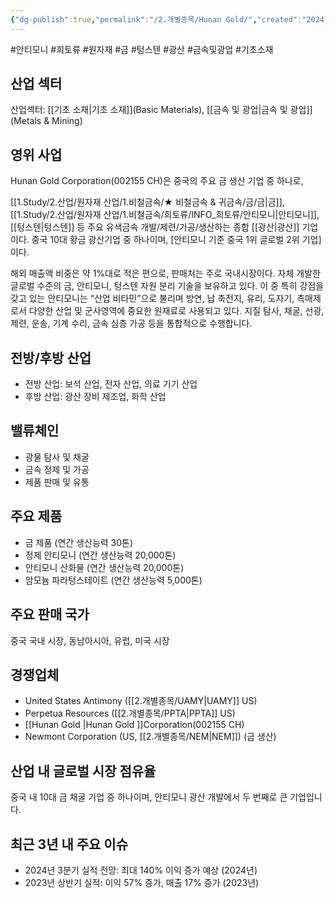 ```yaml
---
{"dg-publish":true,"permalink":"/2.개별종목/Hunan Gold/","created":"2024-11-19T16:24:36.292+09:00","updated":"2025-06-03T20:05:59.489+09:00"}
---
```


#안티모니 #희토류 #원자재 #금 #텅스텐 #광산 #금속및광업 #기초소재 


## 산업 섹터

산업섹터: [[기초 소재\|기초 소재]](Basic Materials), [[금속 및 광업\|금속 및 광업]](Metals & Mining)

## 영위 사업

Hunan Gold Corporation(002155 CH)은 중국의 주요 금 생산 기업 중 하나로, 

[[1.Study/2.산업/원자재 산업/1.비철금속/★ 비철금속 & 귀금속/금/금\|금]], [[1.Study/2.산업/원자재 산업/1.비철금속/희토류/INFO_희토류/안티모니\|안티모니]], [[텅스텐\|텅스텐]] 등 주요 유색금속 개발/제련/가공/생산하는 종합 [[광산\|광산]] 기업이다. 중국 10대 황금 광산기업 중 하나이며, [안티모니 기준 중국 1위 글로벌 2위 기업]이다. 

해외 매출액 비중은 약 1%대로 적은 편으로, 판매처는 주로 국내시장이다. 자체 개발한 글로벌 수준의 금, 안티모니, 텅스텐 자원 분리 기술을 보유하고 있다. 이 중 특히 강점을 갖고 있는 안티모니는 “산업 비타민”으로 불리며 방연, 납 축전지, 유리, 도자기, 촉매제로서 다양한 산업 및 군사영역에 중요한 원재료로 사용되고 있다. 지질 탐사, 채굴, 선광, 제련, 운송, 기계 수리, 금속 심층 가공 등을 통합적으로 수행합니다.


## 전방/후방 산업

- 전방 산업: 보석 산업, 전자 산업, 의료 기기 산업
- 후방 산업: 광산 장비 제조업, 화학 산업

## 밸류체인

- 광물 탐사 및 채굴
- 금속 정제 및 가공
- 제품 판매 및 유통

## 주요 제품

- 금 제품 (연간 생산능력 30톤)
- 정제 안티모니 (연간 생산능력 20,000톤)
- 안티모니 산화물 (연간 생산능력 20,000톤)
- 암모늄 파라텅스테이트 (연간 생산능력 5,000톤)

## 주요 판매 국가

중국 국내 시장, 동남아시아, 유럽, 미국 시장

## 경쟁업체

- United States Antimony ([[2.개별종목/UAMY\|UAMY]] US)
- Perpetua Resources ([[2.개별종목/PPTA\|PPTA]] US)
- [[Hunan Gold \|Hunan Gold ]]Corporation(002155 CH)
- Newmont Corporation (US, [[2.개별종목/NEM\|NEM]]) (금 생산)

## 산업 내 글로벌 시장 점유율

중국 내 10대 금 채굴 기업 중 하나이며, 안티모니 광산 개발에서 두 번째로 큰 기업입니다.

## 최근 3년 내 주요 이슈

- 2024년 3분기 실적 전망: 최대 140% 이익 증가 예상 (2024년)
- 2023년 상반기 실적: 이익 57% 증가, 매출 17% 증가 (2023년)